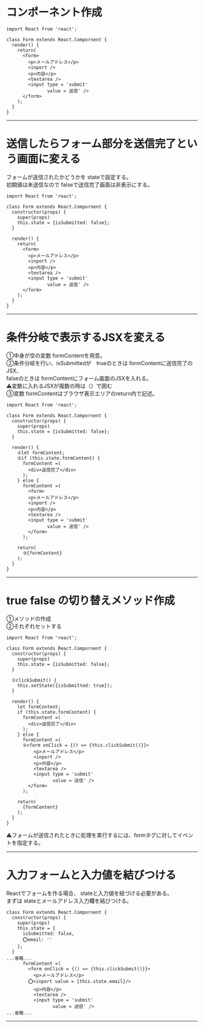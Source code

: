 # コンポーネント作成
~~~
import React from 'react';

class Form extends React.Compornent {
  render() {
    return(
      <form>
        <p>メールアドレス</p>
        <inport />
        <p>内容</p>
        <textarea />
        <input type = 'submit'
               value = 送信' />
      </form>
    );
  }
}
~~~
***

# 送信したらフォーム部分を送信完了という画面に変える
フォームが送信されたかどうかを stateで設定する。    
初期値は未送信なので falseで送信完了画面は非表示にする。
~~~
import React from 'react';

class Form extends React.Compornent {
  constructor(props) {
    super(props)
    this.state = {isSubmitted: false};
  }

  render() {
    return(
      <form>
        <p>メールアドレス</p>
        <inport />
        <p>内容</p>
        <textarea />
        <input type = 'submit'
               value = 送信' />
      </form>
    );
  }
}
~~~
***

# 条件分岐で表示するJSXを変える
①中身が空の変数 formContentを用意。    
②条件分岐を行い、isSubmittedが　trueのときは formContentに送信完了のJSX、  
falseのときは formContentにフォーム画面のJSXを入れる。    
⚠️変数に入れるJSXが複数の時は（）で囲む    
③変数 formContentはブラウザ表示エリアのreturn内で記述。
~~~
import React from 'react';

class Form extends React.Compornent {
  constructor(props) {
    super(props)
    this.state = {isSubmitted: false};
  }

  render() {
    ①let formContent;
    ②if (this.state.formContent) {
      formContent =(
        <div>送信完了</div>
      );
    } else {
      formContent =(
        <form>
        <p>メールアドレス</p>
        <inport />
        <p>内容</p>
        <textarea />
        <input type = 'submit'
               value = 送信' />
        </form>
      );

    return(
      ③{formContent}
    );
  }
}
~~~
***

# true false の切り替えメソッド作成
①メソッドの作成    
②それぞれセットする
~~~
import React from 'react';

class Form extends React.Compornent {
  constructor(props) {
    super(props)
    this.state = {isSubmitted: false};
  }

  ①clickSubmit() {
    this.setState({isSubmitted: true});
  }

  render() {
    let formContent;
    if (this.state.formContent) {
      formContent =(
        <div>送信完了</div>
      );
    } else {
      formContent =(
      ②<form onClick = {() => {this.clickSubmit()}}>
          <p>メールアドレス</p>
          <inport />
          <p>内容</p>
          <textarea />
          <input type = 'submit'
                 value = 送信' />
        </form>
      );

    return(
      {formContent}
    );
  }
}
~~~
⚠️フォームが送信されたときに処理を実行するには、formタグに対してイベントを指定する。
***

# 入力フォームと入力値を結びつける
Reactでフォームを作る場合、 stateと入力値を紐づける必要がある。  
まずは stateとメールアドレス入力欄を結びつける。
~~~
class Form extends React.Compornent {
  constructor(props) {
    super(props)
    this.state = {
      isSubmitted: false,
      ⭕️email: ''
    };
  }
...省略...
      formContent =(
        <form onClick = {() => {this.clickSubmit()}}>
          <p>メールアドレス</p>
        ⭕<inport value = {this.state.email}/>
          <p>内容</p>
          <textarea />
          <input type = 'submit'
                 value = 送信' />
...省略...
~~~
***
